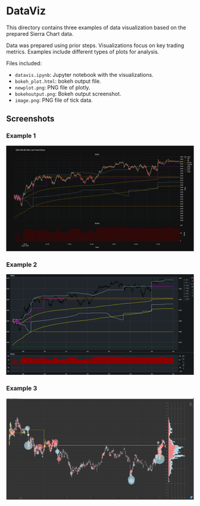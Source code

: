 # DataViz

This directory contains three examples of data visualization based on the prepared Sierra Chart data.

Data was prepared using prior steps.
Visualizations focus on key trading metrics.
Examples include different types of plots for analysis.

Files included:
- `datavis.ipynb`: Jupyter notebook with the visualizations.
- `bokeh_plot.html`: bokeh output file.
- `newplot.png`: PNG file of plotly.
- `bokehoutput.png`: Bokeh output screenshot.
- `image.png`: PNG file of tick data.


## Screenshots

### Example 1
![Plotly Output](DataViz/newplot.png)

### Example 2
![Bokeh Output](DataViz/bokehoutput.png)

### Example 3
![Tick Data Plot](DataViz/image.png)
